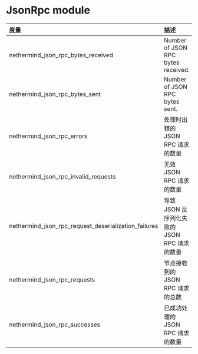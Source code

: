 # JsonRpc module

| 度量 | 描述 |
| :--- | :--- |
| nethermind\_json\_rpc\_bytes\_received | Number of JSON RPC bytes received. |
| nethermind\_json\_rpc\_bytes\_sent | Number of JSON RPC bytes sent. |
| nethermind\_json\_rpc\_errors | 处理时出错的 JSON RPC 请求的数量 |
| nethermind\_json\_rpc\_invalid\_requests | 无效 JSON RPC 请求的数量 |
| nethermind\_json\_rpc\_request\_deserialization\_failures | 导致 JSON 反序列化失败的 JSON RPC 请求的数量 |
| nethermind\_json\_rpc\_requests | 节点接收到的 JSON RPC 请求的总数 |
| nethermind\_json\_rpc\_successes | 已成功处理的 JSON RPC 请求的数量 |

